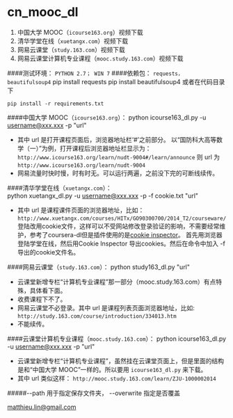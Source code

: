 cn_mooc_dl
==========

1. 中国大学 MOOC（`icourse163.org`）视频下载
2. 清华学堂在线（`xuetangx.com`）视频下载
3. 网易云课堂（`study.163.com`）视频下载
4. 网易云课堂计算机专业课程（`mooc.study.163.com`）视频下载

####测试环境：   `PYTHON 2.7； WIN 7`
####依赖包： `requests， beautifulsoup4`
	pip install requests
	pip install beautifulsoup4
或者在代码目录下
	
	pip install -r requirements.txt 


####中国大学 MOOC（`icourse163.org`）：
    python icourse163_dl.py  -u <username@xxx.xxx> -p <password>  "url"

* 其中 url 是打开课程页面后，浏览器地址栏‘#’之前部分。
以“国防科大高等数学（一）”为例，打开课程后浏览器地址栏显示为：
`http://www.icourse163.org/learn/nudt-9004#/learn/announce`
则 url 为 `http://www.icourse163.org/learn/nudt-9004`
* 网易流量时快时慢，时有时无。可以运行两遍，之前没下完的可断线续传。

####清华学堂在线（`xuetangx.com`）：    
    python xuetangx_dl.py  -u <username@xxx.xxx> -p <password> -f cookie.txt "url"
    
* 其中 url 是课程课件页面的浏览器地址，比如：
`http://www.xuetangx.com/courses/HITx/GO90300700/2014_T2/courseware/`
登陆改用cookie文件，这样可以不受网站修改登录验证的影响，不需要经常维护，参考了coursera-dl但是插件使用的是[cookie inspector](https://chrome.google.com/webstore/detail/cookie-inspector/jgbbilmfbammlbbhmmgaagdkbkepnijn?utm_source=chrome-app-launcher-info-dialog)。
首先用浏览器登陆学堂在线，然后用Cookie Inspector 导出cookies。然后在命令中加入 -f 导出的cookie文件名。


####网易云课堂（`study.163.com`）：
    python study163_dl.py "url"
* 云课堂新增专栏“计算机专业课程”那一部分（mooc.study.163.com）有点特殊，具体看下面。
* 收费课程下不了。
* 网易云课堂不必登录。其中 url 是课程列表页面浏览器地址，比如:
`http://study.163.com/course/introduction/334013.htm`
* 不能续传。

 
####云课堂计算机专业课程（`mooc.study.163.com`）： 
    python icourse163_dl.py  -u <username@xxx.xxx> -p <password>  "url" 
* 云课堂新增专栏“计算机专业课程”，虽然挂在云课堂页面上，但是里面的结构是和“中国大学 MOOC”一样的。所以要用 `icourse163_dl.py` 来下载。
* 其中 url 类似这样： `http://mooc.study.163.com/learn/ZJU-1000002014`


#####--path 用于指定保存文件夹， --overwrite 指定是否覆盖


matthieu.lin@gmail.com
